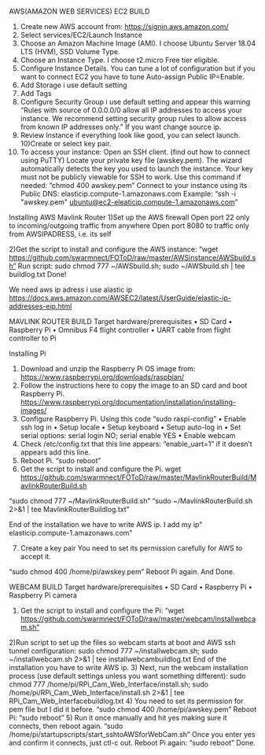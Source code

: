 AWS(AMAZON WEB SERVICES) EC2 BUILD
1) Create new AWS account from:
https://signin.aws.amazon.com/
2) Select services/EC2/Launch Instance
3) Choose an Amazon Machine Image (AMI). I choose Ubuntu Server 18.04 LTS (HVM), SSD Volume Type.
4) Choose an Instance Type. I choose t2.micro Free tier eligible.
5) Configure Instance Details. You can tune a lot of  configuration but if you want to connect EC2 you have to tune Auto-assign Public IP=Enable.
6) Add Storage i use default setting
7) Add Tags
8) Configure Security Group i use default setting and appear this warning 
“Rules with source of 0.0.0.0/0 allow all IP addresses to access your instance. We recommend setting security group rules to allow access from known IP addresses only.”
İf you want change source ip.
9) Review Instance if everything look like good, you can select launch.
10)Create or select key pair.
11) To access your instance:
Open an SSH client. (find out how to connect using PuTTY)
Locate your private key file (awskey.pem). The wizard automatically detects the key you used to launch the instance.
Your key must not be publicly viewable for SSH to work. Use this command if needed:
“chmod 400 awskey.pem”
Connect to your instance using its Public DNS:
elasticip.compute-1.amazonaws.com
Example:
“ssh -i "awskey.pem" ubuntu@ec2-eleaticip.compute-1.amazonaws.com”




Installing AWS Mavlink Router 
1)Set up the AWS firewall
Open port 22 only to incoming/outgoing traffic from anywhere
 Open port 8080 to traffic only from AWSIPADRESS, i.e. its self

2)Get the script to install and configure the AWS instance:
“wget https://github.com/swarmnect/FOToD/raw/master/AWSinstance/AWSbuild.sh”
Run script:
sudo chmod 777 ~/AWSbuild.sh; 
sudo ~/AWSbuild.sh | tee buildlog.txt
Done!
 
 
We need aws ip adress i use alastic ip
https://docs.aws.amazon.com/AWSEC2/latest/UserGuide/elastic-ip-addresses-eip.html





MAVLINK ROUTER BUILD
Target hardware/prerequisites
•	SD Card
•	Raspberry Pi 
•	Omnibus F4 flight controller
•	UART cable from flight controller to Pi 

Installing Pi
1) Download and unzip the Raspberry Pi OS image from:
https://www.raspberrypi.org/downloads/raspbian/
2) Follow the instructions here to copy the image to an SD card and boot Raspberry Pi.
https://www.raspberrypi.org/documentation/installation/installing-images/
3) Configure Raspberry Pi.
Using this code “sudo raspi-config”
•	Enable ssh log in
•	Setup locale 
•	Setup keyboard 
•	Setup auto-log in
•	Set serial options: serial login NO; serial enable YES 
•	Enable webcam
4) Check /etc/config.txt that this line appears: “enable_uart=1” if it doesn’t appears add this line.
5) Reboot Pi.
“sudo reboot”
6) Get the script to install and configure the Pi.
wget https://github.com/swarmnect/FOToD/raw/master/MavlinkRouterBuild/MavlinkRouterBuild.sh

 “sudo chmod 777 ~/MavlinkRouterBuild.sh”
“sudo ~/MavlinkRouterBuild.sh 2>&1 | tee MavlinkRouterBuildlog.txt”
 
End of the installation we have to write AWS ip. 
I add my ip" elasticip.compute-1.amazonaws.com"

7)  Create a key pair
You need to set its permission carefully for AWS to accept it.

“sudo chmod 400 /home/pi/awskey.pem” Reboot Pi again. And Done.


WEBCAM BUILD
Target hardware/prerequisites
•	SD Card
•	Raspberry Pi 
•	Raspberry Pi camera
1) Get the script to install and configure the Pi:
“wget https://github.com/swarmnect/FOToD/raw/master/webcam/installwebcam.sh”

2)Run script to set up the files so webcam starts at boot and AWS ssh tunnel configuration:
sudo chmod 777 ~/installwebcam.sh; 
sudo ~/installwebcam.sh  2>&1 | tee installwebcambuildlog.txt 
End of the installation you have to write AWS ip.
3) Next, run the webcam installation process (use default settings unless you want something different):
sudo chmod 777 /home/pi/RPi_Cam_Web_Interface/install.sh; 
sudo /home/pi/RPi_Cam_Web_Interface/install.sh   2>&1  | tee RPi_Cam_Web_Interfacebuildlog.txt
4) You need to set its permission for pem file but I did it before.
“sudo chmod 400 /home/pi/awskey.pem”
Reboot Pi:
“sudo reboot”
5) Run it once manually and hit yes making sure it connects, then reboot again.
“sudo /home/pi/startupscripts/start_sshtoAWSforWebCam.sh”
Once you enter yes and confirm it connects, just ctl-c out.
Reboot Pi again: “sudo reboot” Done.








